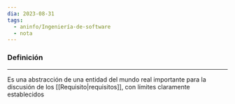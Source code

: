 ```yaml
---
dia: 2023-08-31
tags:
  - aninfo/Ingeniería-de-software
  - nota
---
```

### Definición
---
Es una abstracción de una entidad del mundo real importante para la discusión de los [[Requisito|requisitos]], con límites claramente establecidos